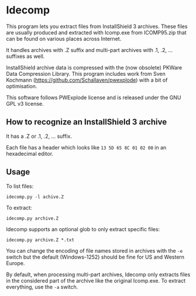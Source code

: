 Idecomp
=======

This program lets you extract files from InstallShield 3 archives.
These files are usually produced and extracted with Icomp.exe from ICOMP95.zip that can be found on various places across Internet.

It handles archives with .Z suffix and multi-part archives with .1, .2, ... suffixes as well.

InstallShield archive data is compressed with the (now obsolete) PKWare Data Compression Library.
This program includes work from Sven Kochmann (https://github.com/Schallaven/pwexplode) with a bit of optimisation.

This software follows PWExplode license and is released under the GNU GPL v3 license.

## How to recognize an InstallShield 3 archive

It has a .Z or .1, .2, ... suffix.

Each file has a header which looks like `13 5D 65 8C 01 02 00` in an hexadecimal editor.

## Usage

To list files:

`idecomp.py -l achive.Z`

To extract:

`idecomp.py archive.Z`

Idecomp supports an optional glob to only extract specific files:

`idecomp.py archive.Z *.txt`

You can change the encoding of file names stored in archives with the `-e` switch but the default (Windows-1252) should be fine for US and Western Europe.

By default, when processing multi-part archives, Idecomp only extracts files in the considered part of the archive like the original Icomp.exe.
To extract everything, use the `-a` switch.
